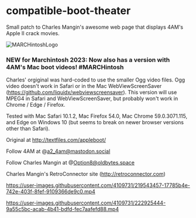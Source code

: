 # compatible-boot-theater
Small patch to Charles Mangin's awesome web page that displays 4AM's Apple II crack movies.

![MARCHintoshLogo](https://user-images.githubusercontent.com/4109731/222930338-a6d13385-3580-4691-9ebe-0e84430cdfdf.png)

### NEW for Marchintosh 2023: Now also has a version with 4AM's Mac boot videos! #MARCHintosh

Charles' orgiginal was hard-coded to use the smaller Ogg video files. Ogg video doesn't work in Safari or in the Mac WebViewScreenSaver (https://github.com/liquidx/webviewscreensaver).  This version will use MPEG4 in Safari and WebViewScreenSaver, but probably won't work in Chrome / Edge / Firefox.

Tested with Mac Safari 10.1.2, Mac Firefox 54.0, Mac Chrome 59.0.3071.115, and Edge on Windows 10 (but seems to break on newer browser versions other than Safari).

Original at http://textfiles.com/appleboot/

Follow 4AM at @a2_4am@mastodon.social

Follow Charles Mangin at @Option8@oldbytes.space

Charles Mangin's RetroConnector site (http://retroconnector.com)

https://user-images.githubusercontent.com/4109731/219543457-17785b4e-742e-403f-8fef-9109366de9c0.mp4

https://user-images.githubusercontent.com/4109731/222925444-9a55c5bc-acab-4b41-bdfd-fec7aafefd88.mp4

